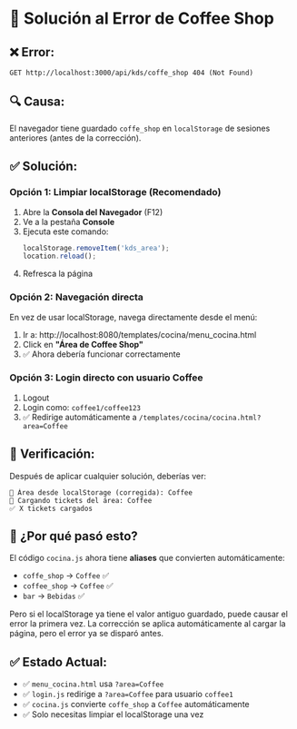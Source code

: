 # 🔧 Solución al Error de Coffee Shop

## ❌ **Error:**
```
GET http://localhost:3000/api/kds/coffe_shop 404 (Not Found)
```

## 🔍 **Causa:**
El navegador tiene guardado `coffe_shop` en `localStorage` de sesiones anteriores (antes de la corrección).

## ✅ **Solución:**

### **Opción 1: Limpiar localStorage (Recomendado)**
1. Abre la **Consola del Navegador** (F12)
2. Ve a la pestaña **Console**
3. Ejecuta este comando:
   ```javascript
   localStorage.removeItem('kds_area');
   location.reload();
   ```
4. Refresca la página

### **Opción 2: Navegación directa**
En vez de usar localStorage, navega directamente desde el menú:
1. Ir a: http://localhost:8080/templates/cocina/menu_cocina.html
2. Click en **"Área de Coffee Shop"**
3. ✅ Ahora debería funcionar correctamente

### **Opción 3: Login directo con usuario Coffee**
1. Logout
2. Login como: `coffee1/coffee123`
3. ✅ Redirige automáticamente a `/templates/cocina/cocina.html?area=Coffee`

## 🎯 **Verificación:**
Después de aplicar cualquier solución, deberías ver:
```
📍 Área desde localStorage (corregida): Coffee
🔄 Cargando tickets del área: Coffee
✅ X tickets cargados
```

## 🔄 **¿Por qué pasó esto?**
El código `cocina.js` ahora tiene **aliases** que convierten automáticamente:
- `coffe_shop` → `Coffee` ✅
- `coffee_shop` → `Coffee` ✅
- `bar` → `Bebidas` ✅

Pero si el localStorage ya tiene el valor antiguo guardado, puede causar el error la primera vez. La corrección se aplica automáticamente al cargar la página, pero el error ya se disparó antes.

## ✅ **Estado Actual:**
- ✅ `menu_cocina.html` usa `?area=Coffee`
- ✅ `login.js` redirige a `?area=Coffee` para usuario `coffee1`
- ✅ `cocina.js` convierte `coffe_shop` a `Coffee` automáticamente
- ✅ Solo necesitas limpiar el localStorage una vez

